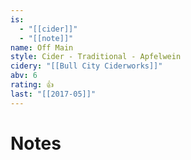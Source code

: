 ```yaml
---
is:
  - "[[cider]]"
  - "[[note]]"
name: Off Main
style: Cider - Traditional - Apfelwein
cidery: "[[Bull City Ciderworks]]"
abv: 6
rating: 👍
last: "[[2017-05]]"
---
```

# Notes


